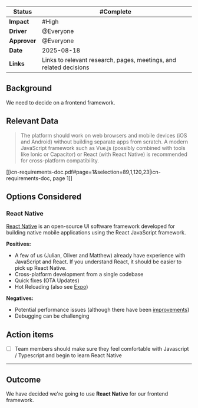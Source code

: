
| **Status**   | #Complete                                                          |
| ------------ | ------------------------------------------------------------------ |
| **Impact**   | #High                                                              |
| **Driver**   | @Everyone                                                          |
| **Approver** | @Everyone                                                          |
| **Date**     | 2025-08-18                                                         |
| **Links**    | Links to relevant research, pages, meetings, and related decisions |

## Background

We need to decide on a frontend framework.

## Relevant Data

> The platform should work on web browsers and mobile devices (iOS and Android) without building separate apps from scratch. A modern JavaScript framework such as Vue.js (possibly combined with tools like Ionic or Capacitor) or React (with React Native) is recommended for cross-platform compatibility.

[[icn-requirements-doc.pdf#page=1&selection=89,1,120,23|icn-requirements-doc, page 1]]
## Options Considered

### React Native

[React Native](https://reactnative.dev/) is an open-source UI software framework developed for building native mobile applications using the React JavaScript framework.

**Positives:**
* A few of us (Julian, Oliver and Matthew) already have experience with JavaScript and React. If you understand React, it should be easier to pick up React Native.
* Cross-platform development from a single codebase
* Quick fixes (OTA Updates)
* Hot Reloading (also see [Expo](https://expo.dev/))

**Negatives:**
* Potential performance issues (although there have been [improvements](https://reactnative.dev/architecture/landing-page))
* Debugging can be challenging

## Action items

* [ ] Team members should make sure they feel comfortable with Javascript / Typescript and begin to learn React Native

--- 
## Outcome

We have decided we're going to use **React Native** for our frontend framework.

